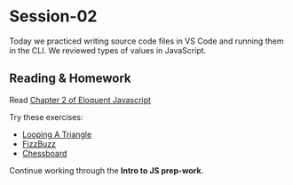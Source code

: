 # Session-02

Today we practiced writing source code files in VS Code and running them in the CLI. We reviewed types of values in JavaScript.

## Reading & Homework

Read [Chapter 2 of Eloquent Javascript](https://eloquentjavascript.net/02_program_structure.html)

Try these exercises:

- [Looping A Triangle](https://eloquentjavascript.net/02_program_structure.html#i_umoXp9u0e7)
- [FizzBuzz](https://eloquentjavascript.net/02_program_structure.html#i_rebKE3gdjV)
- [Chessboard](https://eloquentjavascript.net/02_program_structure.html#i_swb9JBtSQQ)

Continue working through the **Intro to JS prep-work**.
